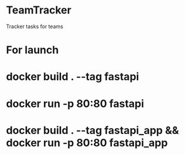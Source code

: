 # TeamTracker
Tracker tasks for teams

# For launch
# docker build . --tag fastapi
# docker run -p 80:80 fastapi

# docker build . --tag fastapi_app && docker run -p 80:80 fastapi_app